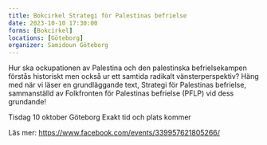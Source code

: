 ```yaml
---
title: Bokcirkel Strategi för Palestinas befrielse
date: 2023-10-10 17:30:00
forms: [Bokcirkel]
locations: [Göteborg]
organizer: Samidoun Göteborg
---
```

Hur ska ockupationen av Palestina och den palestinska befrielsekampen förstås historiskt men också ur ett samtida radikalt vänsterperspektiv? Häng med när vi läser en grundläggande text, Strategi för Palestinas befrielse, sammanställd av Folkfronten för Palestinas befrielse (PFLP) vid dess grundande!

Tisdag 10 oktober
Göteborg
Exakt tid och plats kommer

Läs mer: https://www.facebook.com/events/339957621805266/
